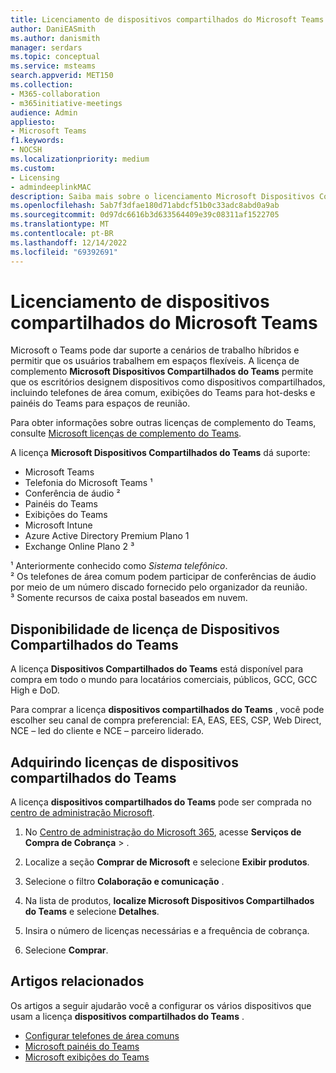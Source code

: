 ```yaml
---
title: Licenciamento de dispositivos compartilhados do Microsoft Teams
author: DaniEASmith
ms.author: danismith
manager: serdars
ms.topic: conceptual
ms.service: msteams
search.appverid: MET150
ms.collection:
- M365-collaboration
- m365initiative-meetings
audience: Admin
appliesto:
- Microsoft Teams
f1.keywords:
- NOCSH
ms.localizationpriority: medium
ms.custom:
- Licensing
- admindeeplinkMAC
description: Saiba mais sobre o licenciamento Microsoft Dispositivos Compartilhados do Teams para telefones de área comum, exibições do Teams e painéis do Teams.
ms.openlocfilehash: 5ab7f3dfae180d71abdcf51b0c33adc8abd0a9ab
ms.sourcegitcommit: 0d97dc6616b3d633564409e39c08311af1522705
ms.translationtype: MT
ms.contentlocale: pt-BR
ms.lasthandoff: 12/14/2022
ms.locfileid: "69392691"
---
```

# <a name="microsoft-teams-shared-devices-licensing"></a>Licenciamento de dispositivos compartilhados do Microsoft Teams

Microsoft o Teams pode dar suporte a cenários de trabalho híbridos e permitir que os usuários trabalhem em espaços flexíveis. A licença de complemento **Microsoft Dispositivos Compartilhados do Teams** permite que os escritórios designem dispositivos como dispositivos compartilhados, incluindo telefones de área comum, exibições do Teams para hot-desks e painéis do Teams para espaços de reunião.

Para obter informações sobre outras licenças de complemento do Teams, consulte [Microsoft licenças de complemento do Teams](/microsoftteams/teams-add-on-licensing/microsoft-teams-add-on-licensing).

A licença **Microsoft Dispositivos Compartilhados do Teams** dá suporte:

- Microsoft Teams
- Telefonia do Microsoft Teams &sup1;
- Conferência de áudio &sup2;
- Painéis do Teams
- Exibições do Teams
- Microsoft Intune
- Azure Active Directory Premium Plano 1
- Exchange Online Plano 2 &sup3;

&sup1; Anteriormente conhecido como *Sistema telefônico*. </br>
&sup2; Os telefones de área comum podem participar de conferências de áudio por meio de um número discado fornecido pelo organizador da reunião. </br>
&sup3; Somente recursos de caixa postal baseados em nuvem.

## <a name="teams-shared-devices-license-availability"></a>Disponibilidade de licença de Dispositivos Compartilhados do Teams

A licença **Dispositivos Compartilhados do Teams** está disponível para compra em todo o mundo para locatários comerciais, públicos, GCC, GCC High e DoD.

Para comprar a licença **dispositivos compartilhados do Teams** , você pode escolher seu canal de compra preferencial: EA, EAS, EES, CSP, Web Direct, NCE – led do cliente e NCE – parceiro liderado.

## <a name="acquiring-teams-shared-devices-licenses"></a>Adquirindo licenças de dispositivos compartilhados do Teams

A licença **dispositivos compartilhados do Teams** pode ser comprada no [centro de administração Microsoft](https://go.microsoft.com/fwlink/p/?linkid=2024339).

1. No [Centro de administração do Microsoft 365](https://go.microsoft.com/fwlink/p/?linkid=2024339), acesse **Serviços de Compra de Cobrança** > .

1. Localize a seção **Comprar de Microsoft** e selecione **Exibir produtos**.

1. Selecione o filtro **Colaboração e comunicação** .

1. Na lista de produtos, **localize Microsoft Dispositivos Compartilhados do Teams** e selecione **Detalhes**.

1. Insira o número de licenças necessárias e a frequência de cobrança.

1. Selecione **Comprar**.

## <a name="related-articles"></a>Artigos relacionados

Os artigos a seguir ajudarão você a configurar os vários dispositivos que usam a licença **dispositivos compartilhados do Teams** .

- [Configurar telefones de área comuns](/microsoftteams/set-up-common-area-phones)
- [Microsoft painéis do Teams](/microsoftteams/devices/teams-panels)
- [Microsoft exibições do Teams](/microsoftteams/devices/teams-displays)

